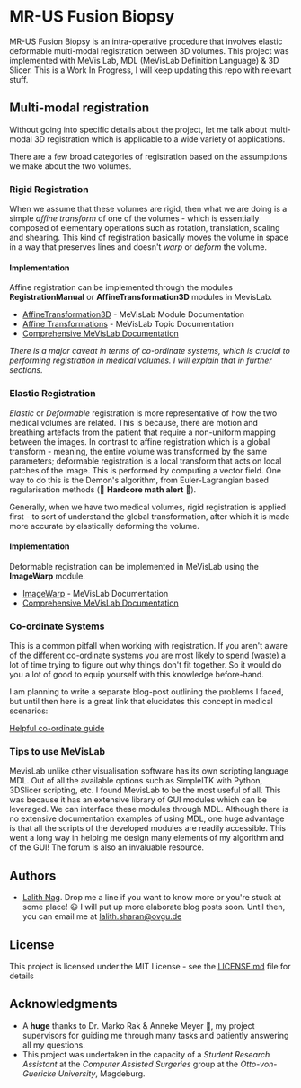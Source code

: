 
# MR-US Fusion Biopsy

MR-US Fusion Biopsy is an intra-operative procedure that involves elastic deformable multi-modal registration between 3D volumes. This project was implemented with MeVis Lab, MDL (MeVisLab Definition Language) & 3D Slicer. This is a Work In Progress, I will keep updating this repo with relevant stuff.

## Multi-modal registration

Without going into specific details about the project, let me talk about multi-modal 3D registration which is applicable to a wide variety of applications.

There are a few broad categories of registration based on the assumptions we make about the two volumes.

### Rigid Registration

When we assume that these volumes are rigid, then what we are doing is a simple *affine transform* of one of the volumes - which is essentially composed of elementary operations such as rotation, translation, scaling and shearing. This kind of registration basically moves the volume in space in a way that preserves lines and doesn't *warp* or *deform* the volume.

#### Implementation

Affine registration can be implemented through the modules **RegistrationManual** or **AffineTransformation3D** modules in MevisLab.

* [AffineTransformation3D](https://mevislabdownloads.mevis.de/docs/2.8/MeVisLab/Standard/Documentation/Publish/ModuleReference/AffineTransformation3D.html) - MeVisLab Module Documentation
* [Affine Transformations](https://mevislabdownloads.mevis.de/docs/2.4/MeVisLab/Resources/Documentation/Publish/SDK/GettingStarted/ch11s04.html) - MeVisLab Topic Documentation
* [Comprehensive MeVisLab Documentation](https://mevislabdownloads.mevis.de/docs/current/MeVisLab/Resources/Documentation/Publish/SDK/MeVisLabManual/index.html)

*There is a major caveat in terms of co-ordinate systems, which is crucial to performing registration in medical volumes. I will explain that in further sections.*

### Elastic Registration

*Elastic* or *Deformable* registration is more representative of how the two medical volumes are related. This is because, there are motion and breathing artefacts from the patient that require a non-uniform mapping between the images. In contrast to affine registration which is a global transform - meaning, the entire volume was transformed by the same parameters; deformable registration is a local transform that acts on local patches of the image. This is performed by computing a vector field. One way to do this is the Demon's algorithm, from Euler-Lagrangian based regularisation methods (🚨 **Hardcore math alert** 🚨).

Generally, when we have two medical volumes, rigid registration is applied first - to sort of understand the global transformation, after which it is made more accurate by elastically deforming the volume.

#### Implementation

Deformable registration can be implemented in MeVisLab using the **ImageWarp** module.

* [ImageWarp](https://mevislabdownloads.mevis.de/docs/3.0/FMEwork/ReleaseMeVis/Documentation/Publish/ModuleReference/ImageWarp.html) - MeVisLab Documentation
* [Comprehensive MeVisLab Documentation](https://mevislabdownloads.mevis.de/docs/current/MeVisLab/Resources/Documentation/Publish/SDK/MeVisLabManual/index.html)

### Co-ordinate Systems

This is a common pitfall when working with registration. If you aren't aware of the different co-ordinate systems you are most likely to spend (waste) a lot of time trying to figure out why things don't fit together. So it would do you a lot of good to equip yourself with this knowledge before-hand.

I am planning to write a separate blog-post outlining the problems I faced, but until then here is a great link that elucidates this concept in medical scenarios:

[Helpful co-ordinate guide](http://www.grahamwideman.com/gw/brain/orientation/orientterms.htm)

### Tips to use MeVisLab

MevisLab unlike other visualisation software has its own scripting language MDL. Out of all the available options such as SimpleITK with Python, 3DSlicer scripting, etc. I found MevisLab to be the most useful of all. This was because it has an extensive library of GUI modules which can be leveraged. We can interface these modules through MDL. Although there is no extensive documentation examples of using MDL, one huge advantage is that all the scripts of the developed modules are readily accessible. This went a long way in helping me design many elements of my algorithm and of the GUI! The forum is also an invaluable resource. 

## Authors

* [Lalith Nag](https://github.com/lalithnag). Drop me a line if you want to know more or you're stuck at some place! :smiley: I will put up more elaborate blog posts soon. Until then, you can email me at lalith.sharan@ovgu.de

## License

This project is licensed under the MIT License - see the [LICENSE.md](LICENSE.md) file for details

## Acknowledgments

* A **huge** thanks to Dr. Marko Rak & Anneke Meyer :bow:, my project supervisors for guiding me through many tasks and patiently answering all my questions.
* This project was undertaken in the capacity of a *Student Research Assistant* at the *Computer Assisted Surgeries* group at the *Otto-von-Guericke University*, Magdeburg.
